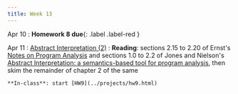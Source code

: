 ```yaml
---
title: Week 13
---
```


Apr 10
 : **Homework 8 due**{: .label .label-red } 

Apr 11
: [Abstract Interpretation (2)]()
  : **Reading**: sections 2.15 to 2.20 of Ernst's [Notes on Program Analysis](https://homes.cs.washington.edu/~mernst/pubs/program-analysis-book-abstract.html) and sections 1.0 to 2.2 of Jones and Nielson's [Abstract Interpretation: a semantics-based tool for program analysis](https://web.njit.edu/~mjk76/teaching/cs785-au22/jones-nielson.pdf), then skim the remainder of chapter 2 of the same
  
    **In-class**: start [HW9](../projects/hw9.html)
